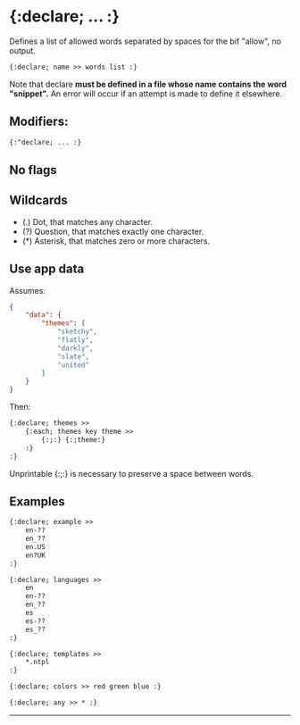 {:declare; ... :}
=================

Defines a list of allowed words separated by spaces for the bif "allow", no output.

```html
{:declare; name >> words list :}
```
Note that declare **must be defined in a file whose name contains the word "snippet".** An error will occur if an attempt is made to define it elsewhere.

Modifiers:
----------

```html
{:^declare; ... :}
```

No flags
--------

Wildcards
---------

* (.) Dot, that matches any character.
* (?) Question, that matches exactly one character.
* (*) Asterisk, that matches zero or more characters.

Use app data
------------

Assumes:

```json
{
    "data": {
        "themes": [
            "sketchy",
            "flatly",
            "darkly",
            "slate",
            "united"
        ]
    }
}
```

Then:

```html
{:declare; themes >>
    {:each; themes key theme >>
        {:;:} {:;theme:}
    :}
:}
```

Unprintable {:;:} is necessary to preserve a space between words.

Examples
--------

```html
{:declare; example >>
    en-??
    en_??
    en.US
    en?UK
:}
```

```html
{:declare; languages >>
    en
    en-??
    en_??
    es
    es-??
    es_??
:}
```

```html
{:declare; templates >>
    *.ntpl
:}
```

```html
{:declare; colors >> red green blue :}
```

```html
{:declare; any >> * :}
```

---